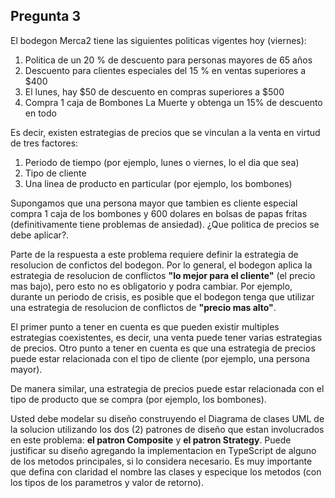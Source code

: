 ## Pregunta 3

El bodegon Merca2 tiene las siguientes politicas vigentes hoy (viernes):
1. Politica de un 20 % de descuento para personas mayores de 65 años
2. Descuento para clientes especiales del 15 % en ventas superiores a $400
3. El lunes, hay $50 de descuento en compras superiores a $500
4. Compra 1 caja de Bombones La Muerte y obtenga un 15% de descuento en todo

Es decir, existen estrategias de precios que se vinculan a la venta en virtud de tres factores:
1. Periodo de tiempo (por ejemplo, lunes o viernes, lo el dia que sea)
2. Tipo de cliente
3. Una linea de producto en particular (por ejemplo, los bombones)

Supongamos que una persona mayor que tambien es cliente especial compra 1 caja de los bombones y 600 dolares en bolsas de papas fritas (definitivamente tiene problemas de ansiedad). ¿Que politica de precios se debe aplicar?.

Parte de la respuesta a este problema requiere definir la estrategia de resolucion de confictos del bodegon. Por lo general, el bodegon aplica la estrategia de resolucion de conflictos **"lo mejor para el cliente"** (el precio mas bajo), pero esto no es obligatorio y podra cambiar. Por ejemplo, durante un periodo de crisis, es posible que el bodegon tenga que utilizar una estrategia de resolucion de conflictos de **"precio mas alto"**.

El primer punto a tener en cuenta es que pueden existir multiples estrategias coexistentes, es decir, una venta puede tener varias estrategias de precios. Otro punto a tener en cuenta es que una estrategia de precios puede estar relacionada con el tipo de cliente (por ejemplo, una persona mayor).

De manera similar, una estrategia de precios puede estar relacionada con el tipo de producto que se compra (por ejemplo, los bombones).

Usted debe modelar su diseño construyendo el Diagrama de clases UML de la solucion utilizando los dos (2) patrones de diseño que estan involucrados en este problema: **el patron Composite** y **el patron Strategy**. Puede justificar su diseño agregando la implementacion en TypeScript de alguno de los metodos principales, si lo considera necesario. Es muy importante que defina con claridad el nombre las clases y especique los metodos (con los tipos de los parametros y valor de retorno).